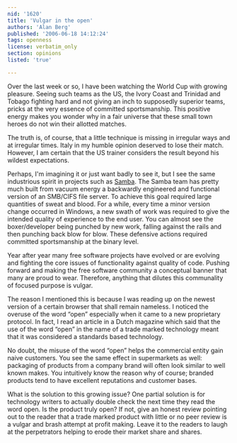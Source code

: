 ```yaml
---
nid: '1620'
title: 'Vulgar in the open'
authors: 'Alan Berg'
published: '2006-06-18 14:12:24'
tags: openness
license: verbatim_only
section: opinions
listed: 'true'

---
```

Over the last week or so, I have been watching the World Cup with growing pleasure. Seeing such teams as the US, the Ivory Coast and Trinidad and Tobago fighting hard and not giving an inch to supposedly superior teams, pricks at the very essence of committed sportsmanship. This positive energy makes you wonder why in a fair universe that these small town heroes do not win their allotted matches.

The truth is, of course, that a little technique is missing in irregular ways and at irregular times. Italy in my humble opinion deserved to lose their match. However, I am certain that the US trainer considers the result beyond his wildest expectations.

Perhaps, I'm imagining it or just want badly to see it, but I see the same industrious spirit in projects such as [Samba](http://samba.org). The Samba team has pretty much built from vacuum energy a backwardly engineered and functional version of an SMB/CIFS file server. To achieve this goal required large quantities of sweat and blood. For a while, every time a minor version change occurred in Windows, a new swath of work was required to give the intended quality of experience to the end user. You can almost see the boxer/developer being punched by new work, falling against the rails and then punching back blow for blow. These defensive actions required committed sportsmanship at the binary level.

Year after year many free software projects have evolved or are evolving and fighting the core issues of functionality against quality of code. Pushing forward and making the free software community a conceptual banner that many are proud to wear. Therefore, anything that dilutes this communality of focused purpose is vulgar.

The reason I mentioned this is because I was reading up on the newest version of a certain browser that shall remain nameless. I noticed the overuse of the word “open” especially when it came to a new proprietary protocol. In fact, I read an article in a Dutch magazine which said that the use of the word “open” in the name of a trade marked technology meant that it was considered a standards based technology.

No doubt, the misuse of the word “open” helps the commercial entity gain naive customers. You see the same effect in supermarkets as well: packaging of products from a company brand will often look similar to well known makes. You intuitively know the reason why of course; branded products tend to have excellent reputations and customer bases.

What is the solution to this growing issue? One partial solution is for technology writers to actually double check the next time they read the word open. Is the product truly open? If not, give an honest review pointing out to the reader that a trade marked product with little or no peer review is a vulgar and brash attempt at profit making. Leave it to the readers to laugh at the perpetrators helping to erode their market share and shares.

